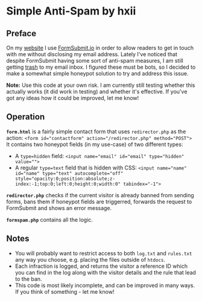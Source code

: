 # Simple Anti-Spam by hxii

## Preface
On my [website](https://0xff.nu) I use [FormSubmit.io](https://formsubmit.io/) in order to allow readers to get in touch with me without disclosing my email address.
Lately I've noticed that despite FormSubmit having some sort of anti-spam measures, I am still getting [trash](https://0xff.nu/i/Alert-a7567487ba60f193.jpg) to my email inbox. I figured these must be bots, so I decided to make a somewhat simple honeypot solution to try and address this issue.

**Note:** Use this code at your own risk. I am currently still testing whether this actually works (it did work in testing) and whether it's effective. If you've got any ideas how it could be improved, let me know!

## Operation
**`form.html`** is a fairly simple contact form that uses `redirector.php` as the action: `<form id="contactform" action="/redirector.php" method="POST">`
It contains two honeypot fields (in my use-case) of two different types:
- A `type=hidden` field: `<input name="email" id="email" type="hidden" value="">`
- A regular `type=text` field that is hidden with CSS: `<input name="name" id="name" type="text" autocomplete="off" style="opacity:0;position:absolute;z-index:-1;top:0;left:0;height:0;width:0" tabindex="-1">`

**`redirector.php`** checks if the current visitor is already banned from sending forms, bans them if honeypot fields are triggerred, forwards the request to FormSubmit and shows an error message.

**`formspam.php`** contains all the logic.

## Notes
- You will probably want to restrict access to both `log.txt` and `rules.txt` any way you choose, e.g. placing the files outside of `htdocs`.
- Each infraction is logged, and returns the visitor a reference ID which you can find in the log along with the visitor details and the rule that lead to the ban.
- This code is most likely incomplete, and can be improved in many ways. If you think of something - let me know!